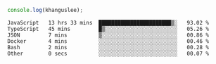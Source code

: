 ```js
console.log(khanguslee);
```

<!--START_SECTION:waka-->

```text
JavaScript   13 hrs 33 mins  ███████████████████████▒░   93.02 %
TypeScript   45 mins         █▒░░░░░░░░░░░░░░░░░░░░░░░   05.26 %
JSON         7 mins          ▒░░░░░░░░░░░░░░░░░░░░░░░░   00.86 %
Docker       4 mins          ░░░░░░░░░░░░░░░░░░░░░░░░░   00.46 %
Bash         2 mins          ░░░░░░░░░░░░░░░░░░░░░░░░░   00.28 %
Other        0 secs          ░░░░░░░░░░░░░░░░░░░░░░░░░   00.07 %
```

<!--END_SECTION:waka-->

<!--
**khanguslee/khanguslee** is a ✨ _special_ ✨ repository because its `README.md` (this file) appears on your GitHub profile.

Here are some ideas to get you started:

- 🔭 I’m currently working on ...
- 🌱 I’m currently learning ...
- 👯 I’m looking to collaborate on ...
- 🤔 I’m looking for help with ...
- 💬 Ask me about ...
- 📫 How to reach me: ...
- 😄 Pronouns: ...
- ⚡ Fun fact: ...
-->
